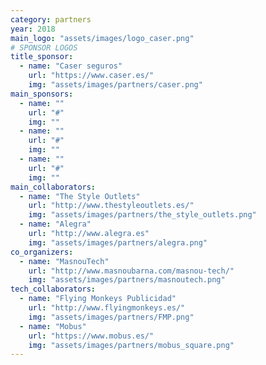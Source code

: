 ```yaml
---
category: partners
year: 2018
main_logo: "assets/images/logo_caser.png"
# SPONSOR LOGOS
title_sponsor:
  - name: "Caser seguros"
    url: "https://www.caser.es/"
    img: "assets/images/partners/caser.png"
main_sponsors:
  - name: ""
    url: "#"
    img: ""
  - name: ""
    url: "#"
    img: ""
  - name: ""
    url: "#"
    img: ""
main_collaborators:
  - name: "The Style Outlets"
    url: "http://www.thestyleoutlets.es/"
    img: "assets/images/partners/the_style_outlets.png"
  - name: "Alegra"
    url: "http://www.alegra.es"
    img: "assets/images/partners/alegra.png"
co_organizers:
  - name: "MasnouTech"
    url: "http://www.masnoubarna.com/masnou-tech/"
    img: "assets/images/partners/masnoutech.png"
tech_collaborators:
  - name: "Flying Monkeys Publicidad"
    url: "http://www.flyingmonkeys.es/"
    img: "assets/images/partners/FMP.png"
  - name: "Mobus"
    url: "https://www.mobus.es/"
    img: "assets/images/partners/mobus_square.png"
---
```

